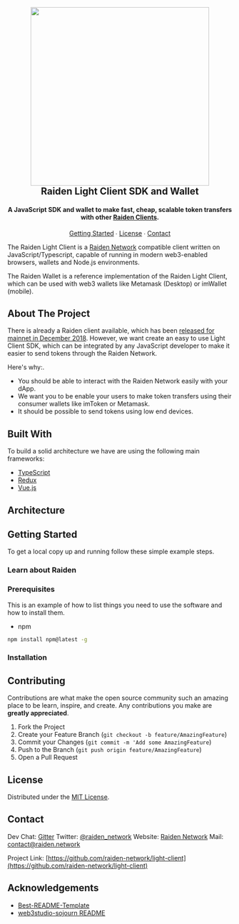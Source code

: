 <!-- PROJECT SHIELDS -->

<!-- Gitter Badge -->
<!-- CI-Status Badge -->

<h2 align="center">
  <br/>
  <a href='https://raiden.network/'><img 
      width='400px' 
      alt='' 
      src="https://user-images.githubusercontent.com/35398162/54018436-ee3f6300-4188-11e9-9b4e-0666c44cda53.png" /></a>
  <br/>
  Raiden Light Client SDK and Wallet
  <br/>
</h2>

<h4 align="center">
  A JavaScript SDK and wallet to make fast, cheap, scalable token transfers with other <a href="https://github.com/raiden-network/raiden">Raiden Clients</a>.
</h4>

<p align="center">
  <a href="#getting-started">Getting Started</a> ∙
  <a href="#license">License</a> ∙
  <a href='#contact'>Contact</a>
</p>

The Raiden Light Client is a [Raiden Network](https://raiden.network) compatible client written on JavaScript/Typescript, capable of running in modern web3-enabled browsers, wallets and Node.js environments.

The Raiden Wallet is a reference implementation of the Raiden Light Client, which can be used with web3 wallets like Metamask (Desktop) or imWallet (mobile).

<!-- TODO: Maybe add a table of contens -->

## About The Project

<!-- Explain Raiden? -->

There is already a Raiden client available, which has been [released for mainnet in December 2018](https://medium.com/raiden-network/red-eyes-mainnet-release-announcement-d48235bbef3c). However, we want create an easy to use Light Client SDK, which can be integrated by any JavaScript developer to make it easier to send tokens through the Raiden Network.

Here's why:.
* You should be able to interact with the Raiden Network easily with your dApp.
* We want you to be enable your users to make token transfers using their consumer wallets like imToken or Metamask.
* It should be possible to send tokens using low end devices.


## Built With
To build a solid architecture we have are using the following main frameworks:
* [TypeScript](https://www.typescriptlang.org/)
* [Redux](https://redux.js.org/)
* [Vue.js](https://vuejs.org/)

## Architecture

## Getting Started

To get a local copy up and running follow these simple example steps.

### Learn about Raiden

### Prerequisites

This is an example of how to list things you need to use the software and how to install them.
* npm
```sh
npm install npm@latest -g
```

### Installation

## Contributing

Contributions are what make the open source community such an amazing place to be learn, inspire, and create. Any contributions you make are **greatly appreciated**.

1. Fork the Project
2. Create your Feature Branch (`git checkout -b feature/AmazingFeature`)
3. Commit your Changes (`git commit -m 'Add some AmazingFeature`)
4. Push to the Branch (`git push origin feature/AmazingFeature`)
5. Open a Pull Request

## License

Distributed under the [MIT License](./LICENSE).

## Contact

Dev Chat: [Gitter](https://gitter.im/raiden-network/raiden)
Twitter: [@raiden_network](https://twitter.com/raiden_network)
Website: [Raiden Network](https://raiden.network/)
Mail: contact@raiden.network 

Project Link: [https://github.com/raiden-network/light-client](https://github.com/raiden-network/light-client)

<!-- ACKNOWLEDGEMENTS -->
## Acknowledgements
* [Best-README-Template](https://github.com/othneildrew/Best-README-Template)
* [web3studio-sojourn README](https://github.com/ConsenSys/web3studio-sojourn)
